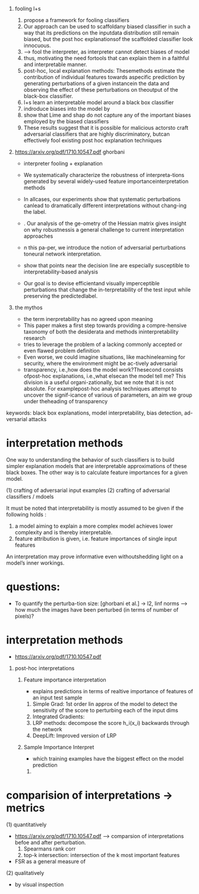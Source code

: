 1. fooling l+s
   1. propose a framework for fooling classifiers 
   2. Our approach can be used to scaffoldany biased classifier in such a way that its predictions on the inputdata distribution still remain biased, but the post hoc explanationsof the scaffolded classifier look innocuous. 
   3. --> fool the interpreter, as interpreter cannot detect biases of model
   4. thus, motivating the need fortools that can explain them in a faithful and interpretable manner.
   5. post-hoc, local explanation methods: Thesemethods estimate the contribution of individual features towards aspecific prediction by generating perturbations of a given instancein the data and observing the effect of these perturbations on theoutput of the black-box classifier.
   6. l+s learn an interpretable model around a black box classifier
   7. indroduce biases into the model by 
   8. show that Lime and shap do not capture any of the important biases employed by the biased classifiers 
   9. These results suggest that it is possible for malicious actorsto craft adversarial classifiers that are highly discriminatory, butcan effectively fool existing post hoc explanation techniques


2. https://arxiv.org/pdf/1710.10547.pdf  ghorbani
   - interpreter fooling + explanation 
   - We systematically characterize the robustness of interpreta-tions  generated  by  several  widely-used  feature  importanceinterpretation methods
   - In allcases, our experiments show that systematic perturbations canlead to dramatically different interpretations without chang-ing the label.
   - . Our analysis of the ge-ometry of the Hessian matrix gives insight on why robustnessis a general challenge to current interpretation approaches 

   - n  this  pa-per, we introduce the notion of adversarial perturbations toneural network interpretation.
   - show that points near the decision line are especially susceptible to interpretability-based analysis
   - Our goal is to devise efficientand visually imperceptible perturbations that change the in-terpretability of the test input while preserving the predictedlabel.

3. the mythos
   - the term inerpretability has no agreed upon meaning
   - This paper makes a first step towards providing a compre-hensive taxonomy of both the desiderata and methods ininterpretability research  
   - tries to leverage the problem of a lacking commonly accepted or even flawed problem definition 
   - Even  worse,  we  could  imagine  situations,  like  machinelearning for security, where the environment might be ac-tively  adversarial
   - transparency, i.e.,how does the model work?Thesecond  consists  ofpost-hoc  explanations,  i.e.,what  elsecan the model tell me? This division is a useful organi-zationally, but we note that it is not absolute.  For examplepost-hoc analysis techniques attempt to uncover the signif-icance of various of parameters, an aim we group under theheading of transparency


keywords: 
black box explanations, model interpretability, bias detection, ad-versarial attacks


# interpretation methods
One way to understanding the behavior of such classifiers is to build simpler explanation models that are interpretable approximations of these black boxes.
The other way is to calculate feature importances for a given model. 

(1) crafting of adversarial input examples
(2) crafting of adversarial classifiers / mdoels 


It must be noted that interpretability is mostly assumed to be given if the following holds : 
1. a model aiming to explain a more complex model achieves lower complexity and is thereby interpretable.
2. feature attribution is given, i.e. feature importances of single input features

An  interpretation  may  prove  informative  even  withoutshedding  light  on  a  model’s  inner  workings.


# questions: 
- To  quantify  the  perturba-tion size: [ghorbani et al.] -> l2, linf norms --> how much the images have been perturbed (in terms of number of pixels)?



# interpretation methods 
- https://arxiv.org/pdf/1710.10547.pdf 
1. post-hoc interpretations
   1. Feature  importance  interpretation 
      - explains predictions in terms of realtive importance of features of an input test sample
   
      1. Simple Grad: 1st order lin approx of the model to detect the sensitivity of the score to perturbing each of the input dims
      2. Integrated Gradients: 
      3. LRP methods: decompose the score h_i(x_i) backwards through the network  
      4. DeepLift: Improved version of LRP

   2. Sample Importance Interpret
      - which training examples have the biggest effect on the model prediction
      1. 

# comparision of interpretations  -> metrics 

(1) quantitatively
- https://arxiv.org/pdf/1710.10547.pdf
--> comparsion of interpretations befoe and after perturbation. 
   1. Spearmans rank corr
   2. top-k intersection: intersection of the k most important features
- FSR as a general measure of 

(2) qualitatively
- by visual inspection
